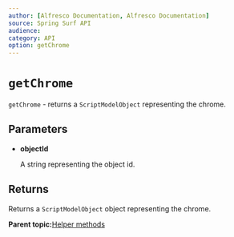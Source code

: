 ```yaml
---
author: [Alfresco Documentation, Alfresco Documentation]
source: Spring Surf API
audience: 
category: API
option: getChrome
---
```


# `getChrome`

`getChrome` - returns a `ScriptModelObject` representing the chrome.

## Parameters

-   **objectId**

    A string representing the object id.


## Returns

Returns a `ScriptModelObject` object representing the chrome.

**Parent topic:**[Helper methods](../references/APISurf-ScriptSiteData-Helper-helper.md)

